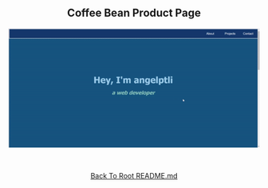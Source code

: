 <h2 align="center">Coffee Bean Product Page</h2>
<p align="center">
    <img src="https://github.com/angelptli/free-code-camp-web-dev/blob/main/responsive-web-design/Projects/freeCodeCamp-Portfolio-Webpage/media/fcc-portfolio.gif" width="800" />
</p>

<br>

<p align="center">
    <a href="https://github.com/angelptli/free-code-camp-web-dev">Back To Root README.md</a>
</p>